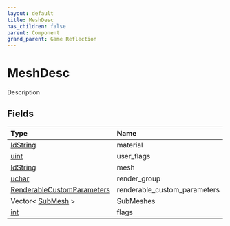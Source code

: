 ```yaml
---
layout: default
title: MeshDesc
has_children: false
parent: Component
grand_parent: Game Reflection
---
```

# MeshDesc
Description 

## Fields

| Type | Name |
|:----------|:--------------|
| [IdString](/riftbreaker-wiki/docs/game-reflection/components/id_string/) | material |
| [uint](/riftbreaker-wiki/docs/game-reflection/components/uint/) | user_flags |
| [IdString](/riftbreaker-wiki/docs/game-reflection/components/id_string/) | mesh |
| [uchar](/riftbreaker-wiki/docs/game-reflection/enums/uchar/) | render_group |
| [RenderableCustomParameters](/riftbreaker-wiki/docs/game-reflection/components/renderable_custom_parameters/) | renderable_custom_parameters |
| Vector< [SubMesh](/riftbreaker-wiki/docs/game-reflection/classes/sub_mesh/) > | SubMeshes |
| [int](/riftbreaker-wiki/docs/game-reflection/enums/int/) | flags |

